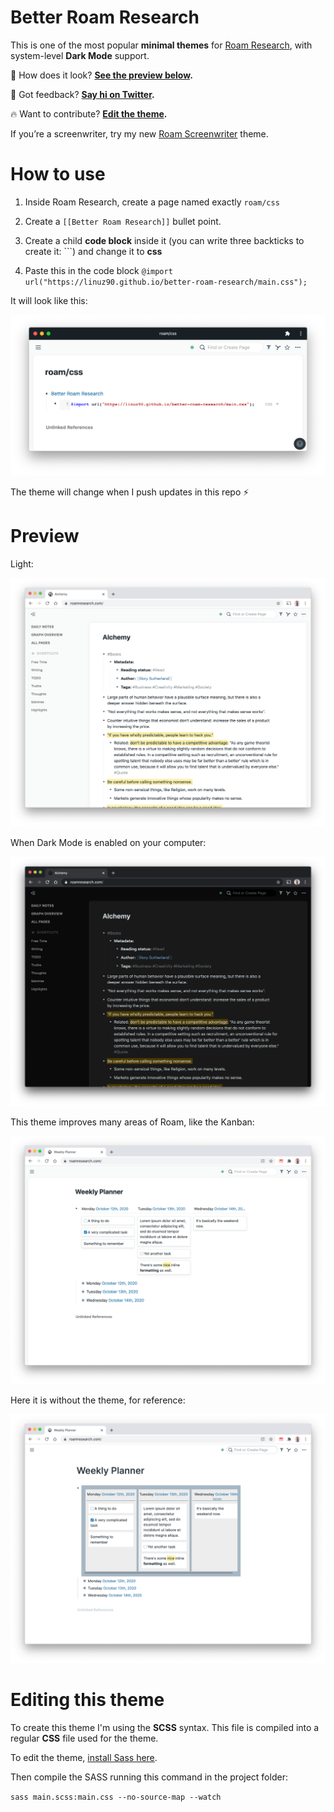 # Better Roam Research

This is one of the most popular **minimal themes** for [Roam Research](https://roamresearch.com), with system-level **Dark Mode** support.

👀 How does it look? **[See the preview below](#preview).**

💬 Got feedback? **[Say hi on Twitter](https://twitter.com/linuz90).**

🔥 Want to contribute? **[Edit the theme](#editing-this-theme).**

If you’re a screenwriter, try my new [Roam Screenwriter](https://github.com/linuz90/roam-screenwriter) theme.

# How to use

1. Inside Roam Research, create a page named exactly `roam/css`

2. Create a `[[Better Roam Research]]` bullet point.

3. Create a child **code block** inside it (you can write three backticks to create it: ```) and change it to **css**

4. Paste this in the code block `@import url("https://linuz90.github.io/better-roam-research/main.css");`

It will look like this:

![](/assets/how-to.png)

The theme will change when I push updates in this repo ⚡️

# Preview

Light:

![](/assets/preview-light.png)

When Dark Mode is enabled on your computer:

![](/assets/preview-dark.png)

This theme improves many areas of Roam, like the Kanban:

![](/assets/kanban.png)

Here it is without the theme, for reference:

![](/assets/kanban-original.png)

# Editing this theme

To create this theme I'm using the **SCSS** syntax. This file is compiled into a regular **CSS** file used for the theme.

To edit the theme, [install Sass here](https://sass-lang.com/install).

Then compile the SASS running this command in the project folder:

`sass main.scss:main.css --no-source-map --watch`
